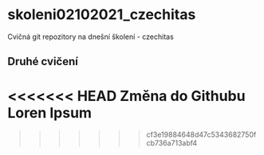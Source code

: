 # skoleni02102021_czechitas
Cvičná git repozitory na dnešní školení - czechitas
## Druhé cvičení
<<<<<<< HEAD
Změna do Githubu Loren Ipsum
=======
>>>>>>> cf3e19884648d47c5343682750fcb736a713abf4
